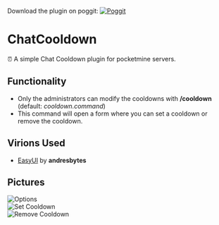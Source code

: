Download the plugin on poggit: [![Poggit](https://poggit.pmmp.io/shield.state/ChatCooldown)](https://poggit.pmmp.io/p/ChatCooldown) <br>

# ChatCooldown
⏰ A simple Chat Cooldown plugin for pocketmine servers.

## Functionality
- Only the administrators can modify the cooldowns with **/cooldown** (default: *cooldown.command*)
- This command will open a form where you can set a cooldown or remove the cooldown.

## Virions Used
- [EasyUI](https://github.com/andresbytes/EasyUI) by **andresbytes** <br>

## Pictures

![Options](https://i.imgur.com/W26dhUm.png) <br>
![Set Cooldown](https://i.imgur.com/4eRSmSW.png) <br>
![Remove Cooldown](https://i.imgur.com/HW1BH4I.png)

